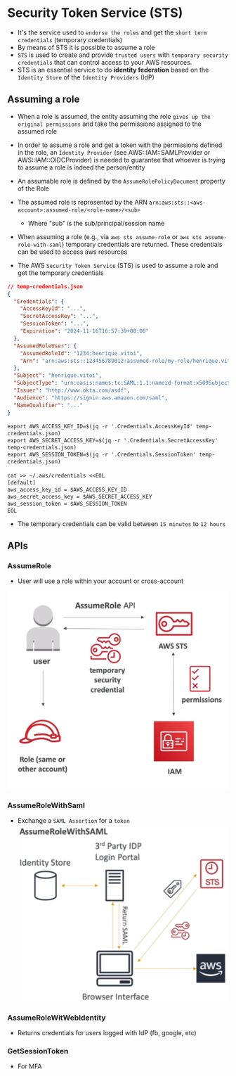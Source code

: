 # Security Token Service (STS)

- It's the service used to `endorse the roles` and get the `short term credentials` (temporary credentials)
- By means of STS it is possible to assume a role
- `STS` is used to create and provide `trusted users` with `temporary security credentials` that can control access to your AWS resources.
- STS is an essential service to do **identity federation** based on the `Identity Store` of the `Identity Providers` (IdP)

## Assuming a role

- When a role is assumed, the entity assuming the role `gives up the original permissions` and take the permissions assigned to the assumed role
- In order to assume a role and get a token with the permissions defined in the role, an `Identity Provider` (see AWS::IAM::SAMLProvider or AWS::IAM::OIDCProvider) is needed to guarantee that whoever is trying to assume a role is indeed the person/entity
- An assumable role is defined by the `AssumeRolePolicyDocument` property of the Role

- The assumed role is represented by the ARN `arn:aws:sts::<aws-account>:assumed-role/<role-name>/<sub>`
  - Where "sub" is the sub/principal/session name

- When assuming a role (e.g., via `aws sts assume-role` or `aws sts assume-role-with-saml`) temporary credentials are returned. These credentials can be used to access aws resources
- The AWS `Security Token Service` (STS) is used to assume a role and get the temporary credentials

```json
// temp-credentials.json
{
  "Credentials": {
    "AccessKeyId": "...",
    "SecretAccessKey": "...",
    "SessionToken": "...",
    "Expiration": "2024-11-16T16:57:39+00:00"
  },
  "AssumedRoleUser": {
    "AssumedRoleId": "1234:henrique.vitoi",
    "Arn": "arn:aws:sts::123456789012:assumed-role/my-role/henrique.vitoi"
  },
  "Subject": "henrique.vitoi",
  "SubjectType": "urn:oasis:names:tc:SAML:1.1:nameid-format:x509SubjectName",
  "Issuer": "http://www.okta.com/asdf",
  "Audience": "https://signin.aws.amazon.com/saml",
  "NameQualifier": "..."
}
```

```shell
export AWS_ACCESS_KEY_ID=$(jq -r '.Credentials.AccessKeyId' temp-credentials.json)
export AWS_SECRET_ACCESS_KEY=$(jq -r '.Credentials.SecretAccessKey' temp-credentials.json)
export AWS_SESSION_TOKEN=$(jq -r '.Credentials.SessionToken' temp-credentials.json)

cat >> ~/.aws/credentials <<EOL
[default]
aws_access_key_id = $AWS_ACCESS_KEY_ID
aws_secret_access_key = $AWS_SECRET_ACCESS_KEY
aws_session_token = $AWS_SESSION_TOKEN
EOL
```

- The temporary credentials can be valid between `15 minutes` to `12 hours`

## APIs

### AssumeRole

- User will use a role within your account or cross-account

![AssumeRole](.images/sts-assume-role.png)

### AssumeRoleWithSaml

- Exchange a `SAML Assertion` for a `token`
![AssumeRole](.images/sts-assume-role-with-saml.png)

### AssumeRoleWitWebIdentity

- Returns credentials for users logged with IdP (fb, google, etc)

### GetSessionToken

- For MFA
